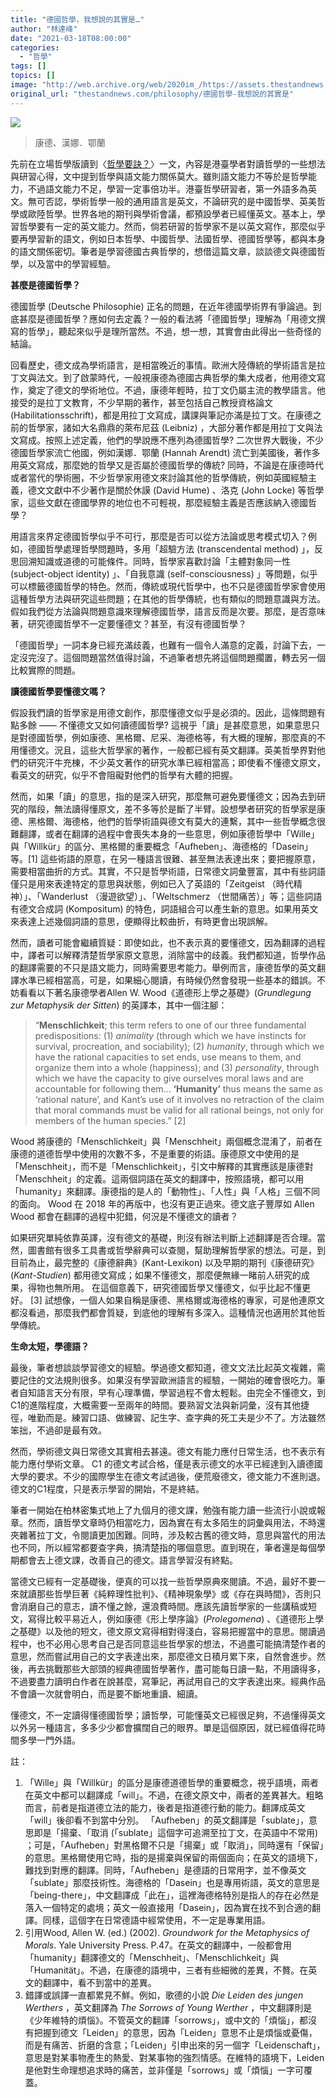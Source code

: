 ```yaml
---
title: "德國哲學，我想說的其實是…"
author: "林達峰"
date: "2021-03-18T08:00:00"
categories:
  - "哲學"
tags: []
topics: []
image: "http://web.archive.org/web/2020im_/https://assets.thestandnews.com/media/photos/ger-09_6U8zh.png"
original_url: "thestandnews.com/philosophy/德國哲學-我想說的其實是"
---
```

![](http://web.archive.org/web/2020im_/https://assets.thestandnews.com/media/photos/ger-09_6U8zh.png)
> 康德、漢娜．鄂蘭

先前在立場哲學版讀到〈[哲學要訣？](../../philosophy/%E5%93%B2%E5%AD%B8%E8%A6%81%E8%A8%A3/)〉一文，內容是港臺學者對讀哲學的一些想法與研習心得，文中提到哲學與語文能力關係莫大。雖則語文能力不等於是哲學能力，不過語文能力不足，學習一定事倍功半。港臺哲學研習者，第一外語多為英文。無可否認，學術哲學一般的通用語言是英文，不論研究的是中國哲學、英美哲學或歐陸哲學。世界各地的期刊與學術會議，都預設學者已經懂英文。基本上，學習哲學要有一定的英文能力。然而，倘若研習的哲學家不是以英文寫作，那麼似乎要再學習新的語文，例如日本哲學、中國哲學、法國哲學、德國哲學等，都與本身的語文關係密切。筆者是學習德國古典哲學的，想借這篇文章，談談德文與德國哲學，以及當中的學習經驗。

**甚麼是德國哲學？**

德國哲學 (Deutsche Philosophie) 正名的問題，在近年德國學術界有爭論過。到底甚麼是德國哲學？應如何去定義？一般的看法將「德國哲學」理解為「用德文撰寫的哲學」，聽起來似乎是理所當然。不過，想一想，其實會由此得出一些奇怪的結論。

回看歷史，德文成為學術語言，是相當晚近的事情。歐洲大陸傳統的學術語言是拉丁文與法文。到了啟蒙時代，一般視康德為德國古典哲學的集大成者，他用德文寫作，奠定了德文的學術地位。不過，康德年輕時，拉丁文仍屬主流的教學語言。他接受的是拉丁文教育，不少早期的著作，甚至包括自己教授資格論文 (Habilitationsschrift)，都是用拉丁文寫成，講課與筆記亦滿是拉丁文。在康德之前的哲學家，諸如大名鼎鼎的萊布尼茲 (Leibniz) ，大部分著作都是用拉丁文與法文寫成。按照上述定義，他們的學說應不應列為德國哲學? 二次世界大戰後，不少德國哲學家流亡他國，例如漢娜．鄂蘭 (Hannah Arendt) 流亡到美國後，著作多用英文寫成，那麼她的哲學又是否屬於德國哲學的傳統? 同時，不論是在康德時代或者當代的學術圈，不少哲學家用德文來討論其他的哲學傳統，例如英國經驗主義，德文文獻中不少著作是關於休謨 (David Hume) 、洛克 (John Locke) 等哲學家，這些文獻在德國學界的地位也不可輕視，那麼經驗主義是否應該納入德國哲學？

用語言來界定德國哲學似乎不可行，那麼是否可以從方法論或思考模式切入？例如，德國哲學處理哲學問題時，多用「超驗方法 (transcendental method) 」，反思回溯知識或道德的可能條件。同時，哲學家喜歡討論「主體對象同一性 (subject-object identity) 」、「自我意識 (self-consciousness) 」等問題，似乎可以標籤德國哲學的特色。然而，傳統或現代哲學中，也不只是德國哲學家會使用這種哲學方法與研究這些問題；在其他的哲學傳統，也有類似的問題意識與方法。假如我們從方法論與問題意識來理解德國哲學，語言反而是次要。那麼，是否意味著，研究德國哲學不一定要懂德文？甚至，有沒有德國哲學？

「德國哲學」一詞本身已經充滿歧義，也難有一個令人滿意的定義，討論下去，一定沒完沒了。這個問題當然值得討論，不過筆者想先將這個問題擱置，轉去另一個比較實際的問題。

**讀德國哲學要懂德文嗎？**

假設我們讀的哲學家是用德文創作，那麼懂德文似乎是必須的。因此，這條問題有點多餘 —— 不懂德文又如何讀德國哲學? 這視乎「讀」是甚麼意思，如果意思只是對德國哲學，例如康德、黑格爾、尼采、海德格等，有大概的理解，那麼真的不用懂德文。況且，這些大哲學家的著作，一般都已經有英文翻譯。英美哲學界對他們的研究汗牛充棟，不少英文著作的研究水準已經相當高；即使看不懂德文原文，看英文的研究，似乎不會阻礙對他們的哲學有大體的把握。

然而，如果「讀」的意思，指的是深入研究，那麼無可避免要懂德文；因為去到研究的階段，無法讀得懂原文，差不多等於是斷了半臂。設想學者研究的哲學家是康德、黑格爾、海德格，他們的哲學術語與德文有莫大的連繫，其中一些哲學概念很難翻譯，或者在翻譯的過程中會喪失本身的一些意思，例如康德哲學中「Wille」與「Willkür」的區分、黑格爾的重要概念「Aufheben」、海德格的「Dasein」等。\[1\] 這些術語的原意，在另一種語言很難、甚至無法表達出來；要把握原意，需要相當曲折的方式。其實，不只是哲學術語，日常德文詞彙豐富，其中有些詞語僅只是用來表達特定的意思與狀態，例如已入了英語的「Zeitgeist （時代精神）」、「Wanderlust （漫遊欲望）」、「Weltschmerz （世間痛苦）」等；這些詞語有德文合成詞 (Kompositum) 的特色，詞語組合可以產生新的意思。如果用英文來表達上述幾個詞語的意思，便顯得比較曲折，有時更會出現誤解。

然而，讀者可能會繼續質疑：即使如此，也不表示真的要懂德文，因為翻譯的過程中，譯者可以解釋清楚哲學家原文意思，消除當中的歧義。我們都知道，哲學作品的翻譯需要的不只是語文能力，同時需要思考能力。舉例而言，康德哲學的英文翻譯水準已經相當高，可是，如果細心閱讀，有時候仍然會發現一些基本的錯誤。不妨看看以下著名康德學者Allen W. Wood《道德形上學之基礎》(_Grundlegung zur Metaphysik der Sitten_) 的英譯本，其中一個注腳：

> “**Menschlichkeit**; this term refers to one of our three fundamental predispositions: (1) _animality_ (through which we have instincts for survival, procreation, and sociability); (2) _humanity_, through which we have the rational capacities to set ends, use means to them, and organize them into a whole (happiness); and (3) _personality_, through which we have the capacity to give ourselves moral laws and are accountable for following them... **‘Humanity’** thus means the same as ‘rational nature’, and Kant’s use of it involves no retraction of the claim that moral commands must be valid for all rational beings, not only for members of the human species.” \[2\]

Wood 將康德的「Menschlichkeit」與「Menschheit」兩個概念混淆了，前者在康德的道德哲學中使用的次數不多，不是重要的術語。康德原文中使用的是「Menschheit」，而不是「Menschlichkeit」，引文中解釋的其實應該是康德對「Menschheit」的定義。這兩個詞語在英文的翻譯中，按照語境，都可以用「humanity」來翻譯。康德指的是人的「動物性」、「人性」與「人格」三個不同的面向。 Wood 在 2018 年的再版中，也沒有更正過來。德文底子豐厚如 Allen Wood 都會在翻譯的過程中犯錯，何況是不懂德文的讀者？

如果研究單純依靠英譯，沒有德文的基礎，則沒有辦法判斷上述翻譯是否合理。當然，圖書館有很多工具書或哲學辭典可以查閱，幫助理解哲學家的想法。可是，到目前為止，最完整的《康德辭典》(Kant-Lexikon) 以及早期的期刊《康德研究》(_Kant-Studien_) 都用德文寫成；如果不懂德文，那麼便無緣一睹前人研究的成果，得物也無所用。 在這個意義下，研究德國哲學又懂德文，似乎比起不懂更好。 \[3\] 試想像，一個人如果自稱是康德、黑格爾或海德格的專家，可是他連原文都沒看過，那麼我們都會質疑，到底他的理解有多深入。這種情況也適用於其他哲學傳統。

**生命太短，學德語？**

最後，筆者想談談學習德文的經驗。學過德文都知道，德文文法比起英文複雜，需要記住的文法規則很多。如果沒有學習歐洲語言的經驗，一開始的確會很吃力。筆者自知語言天分有限，早有心理準備，學習過程不會太輕鬆。由完全不懂德文，到C1的進階程度，大概需要一至兩年的時間。要熟習文法與新詞彙，沒有其他捷徑，唯勤而是。練習口語、做練習、記生字、查字典的死工夫是少不了。方法雖然笨拙，不過卻是最有效。

然而，學術德文與日常德文其實相去甚遠。德文有能力應付日常生活，也不表示有能力應付學術文章。 C1 的德文考試合格，僅是表示德文的水平已經達到入讀德國大學的要求。不少的國際學生在德文考試過後，便荒廢德文，德文能力不進則退。德文的C1程度，只是表示學習的開始，不是終結。

筆者一開始在柏林密集式地上了九個月的德文課，勉強有能力讀一些流行小說或報章。然而，讀哲學文章時仍相當吃力，因為實在有太多陌生的詞彙與用法，不時還夾雜著拉丁文，令閱讀更加困難。同時，涉及較古舊的德文時，意思與當代的用法也不同，所以經常都要查字典，搞清楚指的哪個意思。直到現在，筆者還是每個學期都會去上德文課，改善自己的德文。語言學習沒有終點。

當德文已經有一定基礎後，便真的可以找一些哲學原典來閱讀。不過，最好不要一來就讀那些哲學巨著《純粹理性批判》、《精神現象學》或《存在與時間》，否則只會消磨自己的意志，讀不懂之餘，還浪費時間。應該先讀哲學家的一些講稿或短文，寫得比較平易近人，例如康德《形上學序論》(_Prolegomena_) 、《道德形上學之基礎》以及他的短文，德文原文寫得相對得淺白，容易把握當中的意思。閱讀過程中，也不必用心思考自己是否同意這些哲學家的想法，不過盡可能搞清楚作者的意思，然而嘗試用自己的文字表達出來，那麼德文日積月累下來，自然會進步。然後，再去挑戰那些大部頭的經典德國哲學著作，盡可能每日讀一點，不用讀得多，不過要盡力讀明白作者在說甚麼，寫筆記，再試用自己的文字表達出來。經典作品不會讀一次就會明白，而是要不斷地重讀、細讀。

懂德文，不一定讀得懂德國哲學；讀哲學，可能懂英文已經很足夠，不過懂得英文以外另一種語言，多多少少都會擴闊自己的眼界。單是這個原因，就已經值得花時間多學一門外語。

註：

1.  「Wille」與「Willkür」的區分是康德道德哲學的重要概念，視乎語境，兩者在英文中都可以翻譯成「will」。不過，在德文原文中，兩者的差異甚大。粗略而言，前者是指道德立法的能力，後者是指道德行動的能力。翻譯成英文「will」後卻看不到當中分別。 「Aufheben」的英文翻譯是「sublate」，意思即是「揚棄、「取消 (「sublate」這個字可追溯至拉丁文，在英語中不常用) ；可是，「Aufheben」對黑格爾不只是「揚棄」或「取消」，同時還有「保留」的意思。黑格爾使用它時，指的是揚棄與保留的兩個面向；在英文的語境下，難找到對應的翻譯。同時，「Aufheben」是德語的日常用字，並不像英文「sublate」那麼技術性。海德格的「Dasein」也是專用術語，英文的意思是「being-there」，中文翻譯成「此在」，這裡海德格特別是指人的存在必然是落入一個特定的處境；英文一般直接用「Dasein」，因為實在找不到合適的翻譯。同樣，這個字在日常德語中經常使用，不一定是專業用語。
2.  引用Wood, Allen W. (ed.) (2002). _Groundwork for the Metaphysics of Morals_. Yale University Press. P.47。在英文的翻譯中，一般都會用「humanity」翻譯德文的「Menschheit」、「Menschlichkeit」與「Humanität」。不過，在康德的語境中，三者有些細微的差異，不贅。在英文的翻譯中，看不到當中的差異。
3.  錯譯或誤譯一直都累見不鮮。例如，歌德的小說 _Die Leiden des jungen Werthers_ ，英文翻譯為 _The Sorrows of Young Werther_ ，中文翻譯則是《少年維特的煩惱》。不管英文的翻譯「sorrows」，或中文的「煩惱」，都沒有把握到德文「Leiden」的意思，因為「Leiden」意思不止是煩惱或憂傷，而是有痛苦、折磨的含意；「Leiden」引申出來的另一個字「Leidenschaft」，意思是對某事物產生的熱愛、對某事物的強烈情感。在維特的語境下，Leiden是他對生命理想追求時的痛苦，並非僅是「sorrows」或「煩惱」一字可覆蓋。